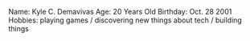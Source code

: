 Name: Kyle C. Demavivas
Age: 20 Years Old
Birthday: Oct. 28 2001
Hobbies: playing games / discovering new things about tech / building things
